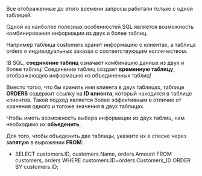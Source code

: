 Все отображенные до этого времени запросы работали только с одной таблицей.

Одной из наиболее полезных особенностей SQL является возможность комбинирования информации из двух и более таблиц.

Например таблица customers хранит информацию о клиентах, а таблица orders о индивидуальных заказах с соответствующим колличеством.

!В SQL, **соединение таблиц** означает комбинацию данных из двух и более таблиц! Соединение таблиц создает **временную таблицу**, отображающую информацию из объединенных таблиц!

Вместо тогоо, что бы хранить имя клиента в двух таблицах, таблице **ORDERS** содержит ссылку на **ID клиента**, который находится в таблице клиентов. Такой подход является более эффективным в отличие от хранения одного и тогоже значения в двух таблицах.

Чтобы иметь возможность выбора информации из двух таблиц, нам необходимо их **объеденить**.

Для того, чтобы объеденить две таблицы, укажите их в спеске через **запятую** в вырожении **FROM**:

- SELECT customers.ID, customers.Name, orders.Amount FROM customers, orders WHERE customers.ID=orders.Customers_ID ORDER BY customers.ID;
